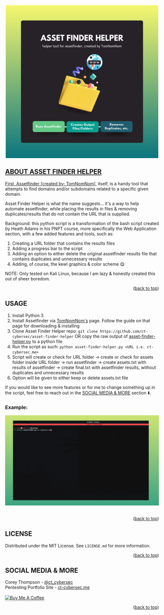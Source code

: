 <a name="readme-top"></a>

<!-- PROJECT SHIELDS 
[![Contributors][contributors-shield]][contributors-url]
[![Forks][forks-shield]][forks-url]
[![Stargazers][stars-shield]][stars-url]
[![Issues][issues-shield]][issues-url]
[![MIT License][license-shield]][license-url]
[![LinkedIn][linkedin-shield]][linkedin-url]
-->

<!-- PROJECT LOGO -->
<br />
<div align="center">
  <a href="https://github.com/ct-cybersec/asset-finder-helper">
    <img src="images/asset-finder-help.png" alt="Logo" width="500" height="500">
</div>

<!-- ABOUT THE PROJECT -->
## ABOUT ASSET FINDER HELPER

First, Assetfinder [created by: [TomNomNom](https://github.com/tomnomnom/assetfinder)], itself, is a handy tool that attempts to find domains and/or subdomains related to a specific given domain.

Asset Finder Helper is what the name suggests... it's a way to help automate assetfinder, while placing the results in files & removing duplicates/results that do not contain the URL that is supplied.

Background: this python script is a transformation of the bash script created by Heath Adams in his PNPT course, more specifically the Web Application section, with a few added features and tools, such as:
1. Creating a URL folder that contains the results files
2. Adding a progress bar to the script
3. Adding an option to either delete the original assetfinder results file that contains duplicates and unnecessary results
4. Adding, of course, the kewl graphics & color scheme 😋

NOTE: Only tested on Kali Linux, because I am lazy & honestly created this out of sheer boredom.

<p align="right">(<a href="#readme-top">back to top</a>)</p>

<!-- USAGE EXAMPLES -->
## USAGE
1. Install Python 3
2. Install Assetfinder via [TomNomNom's](https://github.com/tomnomnom/assetfinder) page. Follow the guide on that page for downloading & installing
3. Clone Asset Finder Helper repo: `git clone https://github.com/ct-cybersec/asset-finder-helper` OR copy the raw output of [asset-finder-helper.py](https://raw.githubusercontent.com/ct-cybersec/asset-finder-helper/main/asset-finder-helper.py) to a python file
2. Run the script as such: `python asset-finder-helper.py <URL i.e. ct-cybersec.me>`
3. Script will create or check for URL folder -> create or check for assets folder inside URL folder -> run assetfinder -> create assets.txt with results of assetfinder -> create final.txt with assetfinder results, without duplicates and unnecessary results
4. Option will be given to either keep or delete assets.txt file

If you would like to see more features or for me to change something up in the script, feel free to reach out in the [SOCIAL MEDIA & MORE](https://github.com/ct-cybersec/asset-finder-helper#social-media--more) section ⬇️.

### Example:
<div align="center">
  <a href="https://github.com/ct-cybersec/asset-finder-helper">
    <img src="images/asset-finder-help-gif2.gif" alt="Gif">
  </a>
</div>
</br>

<p align="right">(<a href="#readme-top">back to top</a>)</p>

<!-- LICENSE -->
## LICENSE

Distributed under the MIT License. See `LICENSE.md` for more information.

<p align="right">(<a href="#readme-top">back to top</a>)</p>


<!-- PENTESTING PORTFOLIO SITE -->
## SOCIAL MEDIA & MORE

Corey Thompson - [@ct_cybersec](https://twitter.com/ct_cybersec)<br />
Pentesting Portfolio Site - [ct-cybersec.me](https://ct-cybersec.me)<br /><br />
<a href="https://www.buymeacoffee.com/ctcybersec" target="_blank"><img src="https://www.buymeacoffee.com/assets/img/custom_images/orange_img.png" alt="Buy Me A Coffee" style="height: 41px !important;width: 174px !important;box-shadow: 0px 3px 2px 0px rgba(190, 190, 190, 0.5) !important;-webkit-box-shadow: 0px 3px 2px 0px rgba(190, 190, 190, 0.5) !important;" ></a>

<p align="right">(<a href="#readme-top">back to top</a>)</p>


<!-- MARKDOWN LINKS & IMAGES -->
<!-- https://www.markdownguide.org/basic-syntax/#reference-style-links -->
[contributors-shield]: https://img.shields.io/github/contributors/othneildrew/Best-README-Template.svg?style=for-the-badge
[contributors-url]: https://github.com/ct-cybersec/password-generator/graphs/contributors
[forks-shield]: https://img.shields.io/github/forks/othneildrew/Best-README-Template.svg?style=for-the-badge
[forks-url]: https://github.com/ct-cybersec/password-generator/network/members
[stars-shield]: https://img.shields.io/github/stars/othneildrew/Best-README-Template.svg?style=for-the-badge
[stars-url]: https://github.com/ct-cybersec/password-generator/stargazers
[issues-shield]: https://img.shields.io/github/issues/othneildrew/Best-README-Template.svg?style=for-the-badge
[issues-url]: https://github.com/ct-cybersec/password-generator/issues
[license-shield]: https://img.shields.io/github/license/othneildrew/Best-README-Template.svg?style=for-the-badge
[license-url]: https://github.com/ct-cybersec/password-generator/blob/main/LICENSE
[linkedin-shield]: https://img.shields.io/badge/-LinkedIn-black.svg?style=for-the-badge&logo=linkedin&colorB=555
[linkedin-url]: https://www.linkedin.com/in/coreythompson42/
[product-screenshot]: images/asset-finder-help-gif.gif
[Next.js]: https://img.shields.io/badge/next.js-000000?style=for-the-badge&logo=nextdotjs&logoColor=white
[Next-url]: https://nextjs.org/
[React.js]: https://img.shields.io/badge/React-20232A?style=for-the-badge&logo=react&logoColor=61DAFB
[React-url]: https://reactjs.org/
[Vue.js]: https://img.shields.io/badge/Vue.js-35495E?style=for-the-badge&logo=vuedotjs&logoColor=4FC08D
[Vue-url]: https://vuejs.org/
[Angular.io]: https://img.shields.io/badge/Angular-DD0031?style=for-the-badge&logo=angular&logoColor=white
[Angular-url]: https://angular.io/
[Svelte.dev]: https://img.shields.io/badge/Svelte-4A4A55?style=for-the-badge&logo=svelte&logoColor=FF3E00
[Svelte-url]: https://svelte.dev/
[Laravel.com]: https://img.shields.io/badge/Laravel-FF2D20?style=for-the-badge&logo=laravel&logoColor=white
[Laravel-url]: https://laravel.com
[Bootstrap.com]: https://img.shields.io/badge/Bootstrap-563D7C?style=for-the-badge&logo=bootstrap&logoColor=white
[Bootstrap-url]: https://getbootstrap.com
[JQuery.com]: https://img.shields.io/badge/jQuery-0769AD?style=for-the-badge&logo=jquery&logoColor=white
[JQuery-url]: https://jquery.com 
